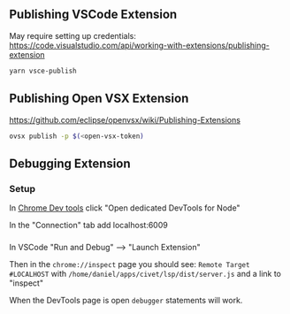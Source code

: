Publishing VSCode Extension
---

May require setting up credentials: https://code.visualstudio.com/api/working-with-extensions/publishing-extension

```bash
yarn vsce-publish
```

Publishing Open VSX Extension
---

https://github.com/eclipse/openvsx/wiki/Publishing-Extensions

```bash
ovsx publish -p $(<open-vsx-token)
```

Debugging Extension
---

### Setup

In [Chrome Dev tools](chrome://inspect) click "Open dedicated DevTools for Node"

In the "Connection" tab add localhost:6009

###

In VSCode "Run and Debug" --> "Launch Extension"

Then in the `chrome://inspect` page you should see: `Remote Target #LOCALHOST` with `/home/daniel/apps/civet/lsp/dist/server.js` and a link to "inspect"

When the DevTools page is open `debugger` statements will work.
